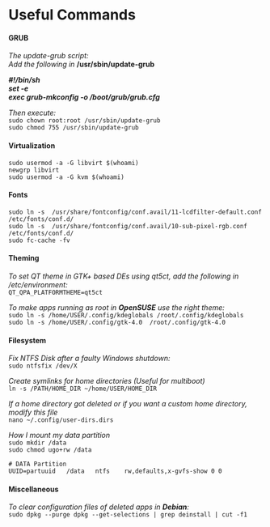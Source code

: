 # Useful Commands

#### GRUB
*The update-grub script:*  
*Add the following in* **/usr/sbin/update-grub**  

***#!/bin/sh***   
***set -e***  
***exec grub-mkconfig -o /boot/grub/grub.cfg***  

*Then execute:*  
`sudo chown root:root /usr/sbin/update-grub`  
`sudo chmod 755 /usr/sbin/update-grub`  

#### Virtualization
`sudo usermod -a -G libvirt $(whoami)`  
`newgrp libvirt`  
`sudo usermod -a -G kvm $(whoami)`  

#### Fonts
`sudo ln -s  /usr/share/fontconfig/conf.avail/11-lcdfilter-default.conf /etc/fonts/conf.d/`  
`sudo ln -s  /usr/share/fontconfig/conf.avail/10-sub-pixel-rgb.conf /etc/fonts/conf.d/`  
`sudo fc-cache -fv`

#### Theming
*To set QT theme in GTK+ based DEs using qt5ct, add the following in /etc/environment:*  
`QT_QPA_PLATFORMTHEME=qt5ct`  

*To make apps running as root in **OpenSUSE** use the right theme:*  
`sudo ln -s /home/USER/.config/kdeglobals /root/.config/kdeglobals`  
`sudo ln -s /home/USER/.config/gtk-4.0  /root/.config/gtk-4.0`

#### Filesystem

*Fix NTFS Disk after a faulty Windows shutdown:*  
`sudo ntfsfix /dev/X`  

*Create symlinks for home directories (Useful for multiboot)*  
`ln -s /PATH/HOME_DIR ~/home/USER/HOME_DIR`  

*If a home directory got deleted or if you want a custom home directory, modify this file*  
`nano ~/.config/user-dirs.dirs`

*How I mount my data partition*  
`sudo mkdir /data`  
`sudo chmod ugo+rw /data`
```
# DATA Partition
UUID=partuuid	/data	ntfs	rw,defaults,x-gvfs-show	0 0
```

#### Miscellaneous
*To clear configuration files of deleted apps in **Debian**:*  
`sudo dpkg --purge dpkg --get-selections | grep deinstall | cut -f1`  